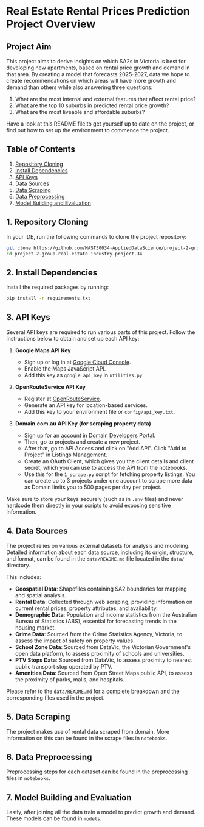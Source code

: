 # Real Estate Rental Prices Prediction Project Overview

## Project Aim

This project aims to derive insights on which SA2s in Victoria is best for developing new apartments, based on rental price growth and demand in that area. By creating a model that forecasts 2025-2027, data we hope to create recommendations on which areas will have more growth and demand than others while also answering three questions:
1. What are the most internal and external features that affect rental price?
2. What are the top 10 suburbs in predicted rental price growth?
3. What are the most liveable and affordable suburbs?

Have a look at this README file to get yourself up to date on the project, or find out how to set up the environment to commence the project.

## Table of Contents
1. [Repository Cloning](#1-Repository-Cloning)
2. [Install Dependencies](#2-Install-Dependencies)
3. [API Keys](#3-API-Keys)
4. [Data Sources](#4-Data-Sources)
5. [Data Scraping](#5-Data-Scraping)
6. [Data Preprocessing](#6-Data-Preprocessing)
7. [Model Building and Evaluation](#7-Model-Building-and-Evaluation)


## 1. Repository Cloning
In your IDE, run the following commands to clone the project repository:

```bash
git clone https://github.com/MAST30034-AppliedDataScience/project-2-group-real-estate-industry-project-34.git
cd project-2-group-real-estate-industry-project-34
```

## 2. Install Dependencies

Install the required packages by running:

```bash
pip install -r requirements.txt
```

## 3. API Keys

Several API keys are required to run various parts of this project. Follow the instructions below to obtain and set up each API key:

1. **Google Maps API Key**  
   - Sign up or log in at [Google Cloud Console](https://developers.google.com/maps/documentation/javascript/get-api-key).
   - Enable the Maps JavaScript API.
   - Add this key as `google_api_key` in `utilities.py`.

2. **OpenRouteService API Key**  
   - Register at [OpenRouteService](https://openrouteservice.org/sign-up/).
   - Generate an API key for location-based services.
   - Add this key to your environment file or `config/api_key.txt`.

3. **Domain.com.au API Key (for scraping property data)**  
   - Sign up for an account in [Domain Developers Portal](https://developer.domain.com.au/).
   - Then, go to projects and create a new project. 
   - After that, go to API Access and click on "Add API". Click "Add to Project" in Listings Management.
   - Create an OAuth Client, which gives you the client details and client secret, which you can use to access the API from the notebooks.
   - Use this for the `1_scrape.py` script for fetching property listings. You can create up to 3 projects under one account to scrape more data as Domain limits you to 500 pages per day per project.
   
Make sure to store your keys securely (such as in `.env` files) and never hardcode them directly in your scripts to avoid exposing sensitive information.

## 4. Data Sources

The project relies on various external datasets for analysis and modeling. Detailed information about each data source, including its origin, structure, and format, can be found in the `data/README.md` file located in the `data/` directory. 

This includes:
- **Geospatial Data**: Shapefiles containing SA2 boundaries for mapping and spatial analysis.
- **Rental Data**: Collected through web scraping, providing information on current rental prices, property attributes, and availability.
- **Demographic Data**: Population and income statistics from the Australian Bureau of Statistics (ABS), essential for forecasting trends in the housing market.
- **Crime Data**: Sourced from the Crime Statistics Agency, Victoria, to assess the impact of safety on property values.
- **School Zone Data**: Sourced from DataVic, the Victorian Government's open data platform, to assess proximity of schools and universities.
- **PTV Stops Data**: Sourced from DataVic, to assess proximity to nearest public transport stop operated by PTV.
- **Amenities Data**: Sourced from Open Street Maps public API, to assess the proximity of parks, malls, and hospitals.

Please refer to the `data/README.md` for a complete breakdown and the corresponding files used in the project.

## 5. Data Scraping

The project makes use of rental data scraped from domain. More information on this can be found in the scrape files in `notebooks`.

## 6. Data Preprocessing

Preprocessing steps for each dataset can be found in the preprocessing files in `notebooks`.

## 7. Model Building and Evaluation

Lastly, after joining all the data train a model to predict growth and demand. These models can be found in `models`.





